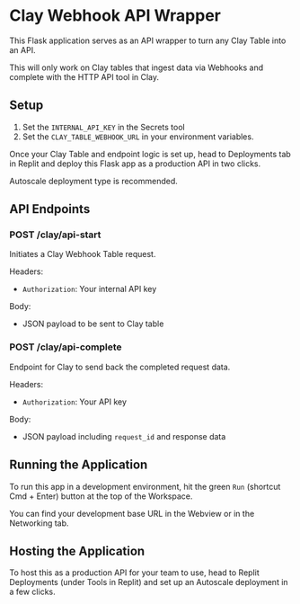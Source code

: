 # Clay Webhook API Wrapper

This Flask application serves as an API wrapper to turn any Clay Table into an API.

This will only work on Clay tables that ingest data via Webhooks and complete with the HTTP API tool in Clay.

## Setup

1. Set the `INTERNAL_API_KEY` in the Secrets tool
2. Set the `CLAY_TABLE_WEBHOOK_URL` in your environment variables.

Once your Clay Table and endpoint logic is set up, head to Deployments tab in Replit and deploy this Flask app as a production API in two clicks.

Autoscale deployment type is recommended.

## API Endpoints

### POST /clay/api-start

Initiates a Clay Webhook Table request.

Headers:
- `Authorization`: Your internal API key

Body:
- JSON payload to be sent to Clay table

### POST /clay/api-complete

Endpoint for Clay to send back the completed request data.

Headers:
- `Authorization`: Your API key

Body:
- JSON payload including `request_id` and response data

## Running the Application

To run this app in a development environment, hit the green `Run` (shortcut Cmd + Enter) button at the top of the Workspace.

You can find your development base URL in the Webview or in the Networking tab.

## Hosting the Application

To host this as a production API for your team to use, head to Replit Deployments (under Tools in Replit) and set up an Autoscale deployment in a few clicks.

